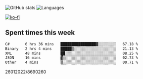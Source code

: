 ![GitHub stats](https://github-readme-stats.vercel.app/api?username=emipa606&theme=github_dark&show_icons=true) 
![Languages](https://github-readme-stats.vercel.app/api/top-langs/?username=emipa606&theme=github_dark&layout=compact)

[![ko-fi](https://ko-fi.com/img/githubbutton_sm.svg)](https://ko-fi.com/G2G55DDYD)

## Spent times this week
<!--START_SECTION:waka-->

```txt
C#       6 hrs 36 mins   ████████████████▓░░░░░░░░   67.18 %
Binary   2 hrs 4 mins    █████▒░░░░░░░░░░░░░░░░░░░   21.13 %
XML      48 mins         ██░░░░░░░░░░░░░░░░░░░░░░░   08.25 %
JSON     16 mins         ▓░░░░░░░░░░░░░░░░░░░░░░░░   02.73 %
Other    4 mins          ▒░░░░░░░░░░░░░░░░░░░░░░░░   00.71 %
```

<!--END_SECTION:waka-->


26012022/8690260
